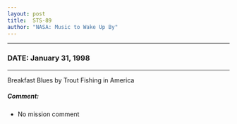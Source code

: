 ```yaml
---
layout: post
title:  STS-89
author: "NASA: Music to Wake Up By"
---
```


----
### DATE: January 31, 1998
----
Breakfast Blues by Trout Fishing in America

##### Comment:
* No mission comment
